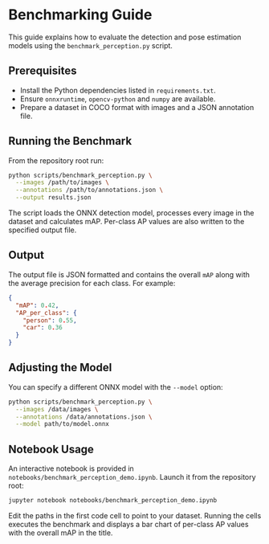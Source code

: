 # Benchmarking Guide

This guide explains how to evaluate the detection and pose estimation models
using the `benchmark_perception.py` script.

## Prerequisites

- Install the Python dependencies listed in `requirements.txt`.
- Ensure `onnxruntime`, `opencv-python` and `numpy` are available.
- Prepare a dataset in COCO format with images and a JSON annotation file.

## Running the Benchmark

From the repository root run:

```bash
python scripts/benchmark_perception.py \
  --images /path/to/images \
  --annotations /path/to/annotations.json \
  --output results.json
```

The script loads the ONNX detection model, processes every image in the dataset
and calculates mAP. Per-class AP values are also written to the specified output
file.

## Output

The output file is JSON formatted and contains the overall `mAP` along with the
average precision for each class. For example:

```json
{
  "mAP": 0.42,
  "AP_per_class": {
    "person": 0.55,
    "car": 0.36
  }
}
```

## Adjusting the Model

You can specify a different ONNX model with the `--model` option:

```bash
python scripts/benchmark_perception.py \
  --images /data/images \
  --annotations /data/annotations.json \
  --model path/to/model.onnx
```

## Notebook Usage

An interactive notebook is provided in `notebooks/benchmark_perception_demo.ipynb`.
Launch it from the repository root:

```bash
jupyter notebook notebooks/benchmark_perception_demo.ipynb
```

Edit the paths in the first code cell to point to your dataset. Running the
cells executes the benchmark and displays a bar chart of per-class AP values with
the overall mAP in the title.
